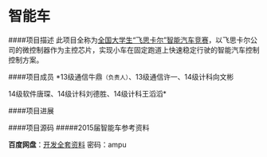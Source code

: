 # 智能车

####项目描述
此项目全称为[全国大学生“飞思卡尔”智能汽车竞赛](http://www.smartcar.au.tsinghua.edu.cn/)，以飞思卡尔公司的微控制器作为主控芯片，实现小车在固定跑道上快速稳定行驶的智能汽车控制控制方案。

####项目成员
*13级通信牛鼎<small>（负责人）</small>、13级通信许一、14级计科向文彬

14级软件唐琛、14级计科刘德胜、14级计科王滔滔*

####项目进展

####项目源码
#####2015届智能车参考资料

**百度网盘**：[开发全套资料](http://pan.baidu.com/s/1o6nJQ34) 密码：ampu

